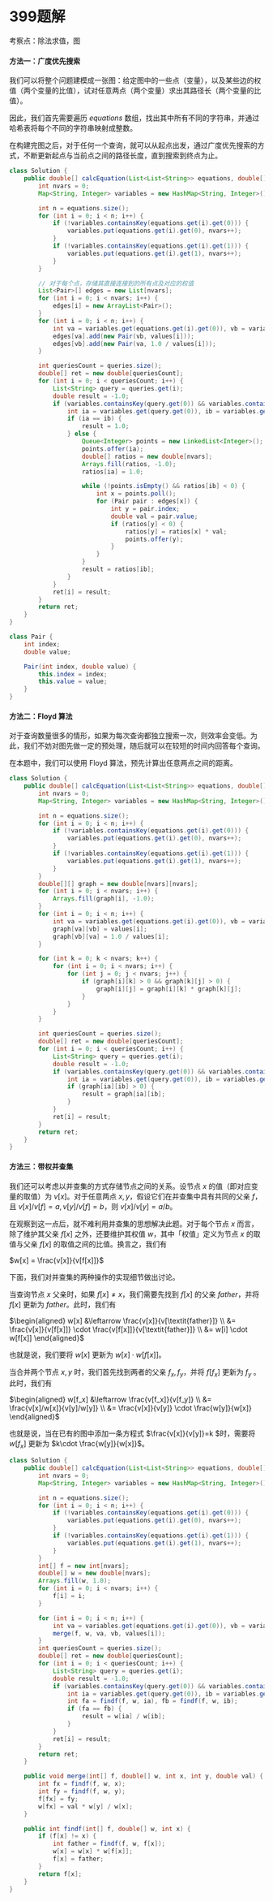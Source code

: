 # 399题解
考察点：除法求值，图

#### 方法一：广度优先搜索

我们可以将整个问题建模成一张图：给定图中的一些点（变量），以及某些边的权值（两个变量的比值），试对任意两点（两个变量）求出其路径长（两个变量的比值）。

因此，我们首先需要遍历 $\textit{equations}$ 数组，找出其中所有不同的字符串，并通过哈希表将每个不同的字符串映射成整数。

在构建完图之后，对于任何一个查询，就可以从起点出发，通过广度优先搜索的方式，不断更新起点与当前点之间的路径长度，直到搜索到终点为止。

```java
class Solution {
    public double[] calcEquation(List<List<String>> equations, double[] values, List<List<String>> queries) {
        int nvars = 0;
        Map<String, Integer> variables = new HashMap<String, Integer>();

        int n = equations.size();
        for (int i = 0; i < n; i++) {
            if (!variables.containsKey(equations.get(i).get(0))) {
                variables.put(equations.get(i).get(0), nvars++);
            }
            if (!variables.containsKey(equations.get(i).get(1))) {
                variables.put(equations.get(i).get(1), nvars++);
            }
        }

        // 对于每个点，存储其直接连接到的所有点及对应的权值
        List<Pair>[] edges = new List[nvars];
        for (int i = 0; i < nvars; i++) {
            edges[i] = new ArrayList<Pair>();
        }
        for (int i = 0; i < n; i++) {
            int va = variables.get(equations.get(i).get(0)), vb = variables.get(equations.get(i).get(1));
            edges[va].add(new Pair(vb, values[i]));
            edges[vb].add(new Pair(va, 1.0 / values[i]));
        }

        int queriesCount = queries.size();
        double[] ret = new double[queriesCount];
        for (int i = 0; i < queriesCount; i++) {
            List<String> query = queries.get(i);
            double result = -1.0;
            if (variables.containsKey(query.get(0)) && variables.containsKey(query.get(1))) {
                int ia = variables.get(query.get(0)), ib = variables.get(query.get(1));
                if (ia == ib) {
                    result = 1.0;
                } else {
                    Queue<Integer> points = new LinkedList<Integer>();
                    points.offer(ia);
                    double[] ratios = new double[nvars];
                    Arrays.fill(ratios, -1.0);
                    ratios[ia] = 1.0;

                    while (!points.isEmpty() && ratios[ib] < 0) {
                        int x = points.poll();
                        for (Pair pair : edges[x]) {
                            int y = pair.index;
                            double val = pair.value;
                            if (ratios[y] < 0) {
                                ratios[y] = ratios[x] * val;
                                points.offer(y);
                            }
                        }
                    }
                    result = ratios[ib];
                }
            }
            ret[i] = result;
        }
        return ret;
    }
}

class Pair {
    int index;
    double value;

    Pair(int index, double value) {
        this.index = index;
        this.value = value;
    }
}
```

#### 方法二：Floyd 算法

对于查询数量很多的情形，如果为每次查询都独立搜索一次，则效率会变低。为此，我们不妨对图先做一定的预处理，随后就可以在较短的时间内回答每个查询。

在本题中，我们可以使用 $\text{Floyd}$ 算法，预先计算出任意两点之间的距离。

```java
class Solution {
    public double[] calcEquation(List<List<String>> equations, double[] values, List<List<String>> queries) {
        int nvars = 0;
        Map<String, Integer> variables = new HashMap<String, Integer>();

        int n = equations.size();
        for (int i = 0; i < n; i++) {
            if (!variables.containsKey(equations.get(i).get(0))) {
                variables.put(equations.get(i).get(0), nvars++);
            }
            if (!variables.containsKey(equations.get(i).get(1))) {
                variables.put(equations.get(i).get(1), nvars++);
            }
        }
        double[][] graph = new double[nvars][nvars];
        for (int i = 0; i < nvars; i++) {
            Arrays.fill(graph[i], -1.0);
        }
        for (int i = 0; i < n; i++) {
            int va = variables.get(equations.get(i).get(0)), vb = variables.get(equations.get(i).get(1));
            graph[va][vb] = values[i];
            graph[vb][va] = 1.0 / values[i];
        }

        for (int k = 0; k < nvars; k++) {
            for (int i = 0; i < nvars; i++) {
                for (int j = 0; j < nvars; j++) {
                    if (graph[i][k] > 0 && graph[k][j] > 0) {
                        graph[i][j] = graph[i][k] * graph[k][j];
                    }
                }
            }
        }

        int queriesCount = queries.size();
        double[] ret = new double[queriesCount];
        for (int i = 0; i < queriesCount; i++) {
            List<String> query = queries.get(i);
            double result = -1.0;
            if (variables.containsKey(query.get(0)) && variables.containsKey(query.get(1))) {
                int ia = variables.get(query.get(0)), ib = variables.get(query.get(1));
                if (graph[ia][ib] > 0) {
                    result = graph[ia][ib];
                }
            }
            ret[i] = result;
        }
        return ret;
    }
}
```

#### 方法三：带权并查集

我们还可以考虑以并查集的方式存储节点之间的关系。设节点 $x$ 的值（即对应变量的取值）为 $v[x]$。对于任意两点 $x,y$，假设它们在并查集中具有共同的父亲 $f$，且 $v[x]/v[f] = a, v[y]/v[f]=b$，则 $v[x]/v[y]=a/b$。

在观察到这一点后，就不难利用并查集的思想解决此题。对于每个节点 $x$ 而言，除了维护其父亲 $f[x]$ 之外，还要维护其权值 $w$，其中「权值」定义为节点 $x$ 的取值与父亲 $f[x]$ 的取值之间的比值。换言之，我们有

$w[x] = \frac{v[x]}{v[f[x]]}$

下面，我们对并查集的两种操作的实现细节做出讨论。

当查询节点 $x$ 父亲时，如果 $f[x] \ne x$，我们需要先找到 $f[x]$ 的父亲 $\textit{father}$，并将 $f[x]$ 更新为 $\textit{father}$。此时，我们有

$\begin{aligned} w[x] &\leftarrow \frac{v[x]}{v[\textit{father}]} \\ &= \frac{v[x]}{v[f[x]]} \cdot \frac{v[f[x]]}{v[\textit{father}]} \\ &= w[i] \cdot w[f[x]] \end{aligned}$

也就是说，我们要将 $w[x]$ 更新为 $w[x] \cdot w[f[x]]$。

当合并两个节点 $x,y$ 时，我们首先找到两者的父亲 $f_x, f_y$，并将 $f[f_x]$ 更新为 $f_y$ 。此时，我们有

$\begin{aligned} w[f_x] &\leftarrow \frac{v[f_x]}{v[f_y]} \\ &= \frac{v[x]/w[x]}{v[y]/w[y]} \\ &= \frac{v[x]}{v[y]} \cdot \frac{w[y]}{w[x]} \end{aligned}$

也就是说，当在已有的图中添加一条方程式 $\frac{v[x]}{v[y]}=k $时，需要将 $w[f_x]$ 更新为 $k\cdot \frac{w[y]}{w[x]}$。

```java
class Solution {
    public double[] calcEquation(List<List<String>> equations, double[] values, List<List<String>> queries) {
        int nvars = 0;
        Map<String, Integer> variables = new HashMap<String, Integer>();

        int n = equations.size();
        for (int i = 0; i < n; i++) {
            if (!variables.containsKey(equations.get(i).get(0))) {
                variables.put(equations.get(i).get(0), nvars++);
            }
            if (!variables.containsKey(equations.get(i).get(1))) {
                variables.put(equations.get(i).get(1), nvars++);
            }
        }
        int[] f = new int[nvars];
        double[] w = new double[nvars];
        Arrays.fill(w, 1.0);
        for (int i = 0; i < nvars; i++) {
            f[i] = i;
        }

        for (int i = 0; i < n; i++) {
            int va = variables.get(equations.get(i).get(0)), vb = variables.get(equations.get(i).get(1));
            merge(f, w, va, vb, values[i]);
        }
        int queriesCount = queries.size();
        double[] ret = new double[queriesCount];
        for (int i = 0; i < queriesCount; i++) {
            List<String> query = queries.get(i);
            double result = -1.0;
            if (variables.containsKey(query.get(0)) && variables.containsKey(query.get(1))) {
                int ia = variables.get(query.get(0)), ib = variables.get(query.get(1));
                int fa = findf(f, w, ia), fb = findf(f, w, ib);
                if (fa == fb) {
                    result = w[ia] / w[ib];
                }
            }
            ret[i] = result;
        }
        return ret;
    }

    public void merge(int[] f, double[] w, int x, int y, double val) {
        int fx = findf(f, w, x);
        int fy = findf(f, w, y);
        f[fx] = fy;
        w[fx] = val * w[y] / w[x];
    }

    public int findf(int[] f, double[] w, int x) {
        if (f[x] != x) {
            int father = findf(f, w, f[x]);
            w[x] = w[x] * w[f[x]];
            f[x] = father;
        }
        return f[x];
    }
}
```

